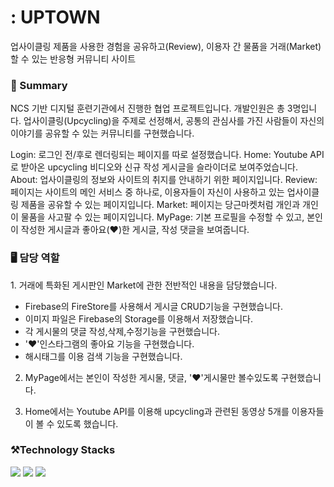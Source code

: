 <h1>: UPTOWN</h1>
업사이클링 제품을 사용한 경험을 공유하고(Review), 이용자 간 물품을 거래(Market)할 수 있는 반응형 커뮤니티 사이트

<h3>👀 Summary</h3>
<p>NCS 기반 디지털 훈련기관에서 진행한 협업 프로젝트입니다. 개발인원은 총 3명입니다. 업사이클링(Upcycling)을 주제로 선정해서, 공통의 관심사를 가진 사람들이 자신의 이야기를 공유할 수 있는 커뮤니티를 구현했습니다.</p>

Login: 로그인 전/후로 렌더링되는 페이지를 따로 설정했습니다.
Home: Youtube API로 받아온 upcycling 비디오와 신규 작성 게시글을 슬라이더로 보여주었습니다.
About: 업사이클링의 정보와 사이트의 취지를 안내하기 위한 페이지입니다.
Review: 페이지는 사이트의 메인 서비스 중 하나로, 이용자들이 자신이 사용하고 있는 업사이클링 제품을 공유할 수 있는 페이지입니다.
Market: 페이지는 당근마켓처럼 개인과 개인이 물품을 사고팔 수 있는 페이지입니다.
MyPage: 기본 프로필을 수정할 수 있고, 본인이 작성한 게시글과 좋아요(❤)한 게시글, 작성 댓글을 보여줍니다.

<h3>🖥️ 담당 역할</h3>
1. 거래에 특화된 게시판인 Market에 관한 전반적인 내용을 담당했습니다.

- Firebase의 FireStore를 사용해서 게시글 CRUD기능을 구현했습니다.
- 이미지 파일은 Firebase의 Storage를 이용해서 저장했습니다.
- 각 게시물의 댓글 작성,삭제,수정기능을 구현했습니다.
- '❤'인스타그램의 좋아요 기능을 구현했습니다.
- 해시태그를 이용 검색 기능을 구현했습니다.

2. MyPage에서는 본인이 작성한 게시물, 댓글, '❤'게시물만 볼수있도록 구현했습니다.

3. Home에서는 Youtube API를 이용해 upcycling과 관련된 동영상 5개를 이용자들이 볼 수 있도록 했습니다. 


<h3>⚒️Technology Stacks</h3>
<img src="https://img.shields.io/badge/react-61DAFB?style=for-the-badge&logo=react&logoColor=black">
<img src="https://img.shields.io/badge/firebase-FFCA28?style=for-the-badge&logo=firebase&logoColor=white">
<img src="https://img.shields.io/badge/github-181717?style=for-the-badge&logo=github&logoColor=white">
